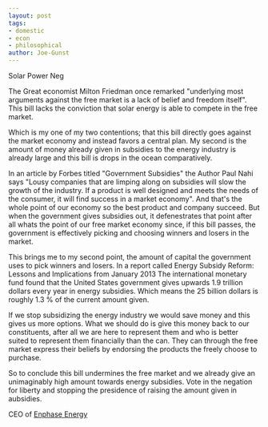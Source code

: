```yaml
---
layout: post
tags: 
- domestic 
- econ 
- philosophical
author: Joe-Gunst
---
```

Solar Power
 Neg

The Great economist Milton Friedman once remarked "underlying most arguments against the free market is a lack of belief and freedom itself". This bill lacks the conviction that solar energy is able to compete in the free market.

Which is my one of my two contentions; that this bill directly goes against the market economy and instead favors a central plan. My second is the amount of money already given in subsidies to the energy industry is already large and this bill is drops in the ocean comparatively.

In an article by Forbes titled "Government Subsidies" the Author Paul Nahi says "Lousy companies that are limping along on subsidies will slow the growth of the industry. If a product is well designed and meets the needs of the consumer, it will find success in a market economy". And that's the whole point of our economy so the best product and company succeed. But when the government gives subsidies out, it defenestrates that point after all whats the point of our free market economy since, if this bill passes, the government is effectively picking and choosing winners and losers in the market.

This brings me to my second point, the amount of capital the government uses to pick winners and losers. In a report called Energy Subsidy Reform: Lessons and Implications from January 2013 The international monetary fund found that the United States government gives upwards 1.9 trillion dollars every year in energy subsidies. Which means the 25 billion dollars is roughly 1.3 % of the current amount given.

If we stop subsidizing the energy industry we would save money and this gives us more options. What we should do is give this money back to our constituents, after all we are here to represent them and who is better suited to represent them financially than the can. They can through the free market express their beliefs by endorsing the products the freely choose to purchase.

So to conclude this bill undermines the free market and we already give an unimaginably high amount towards energy subsidies. Vote in the negation for liberty and stopping the presidence of raising the amount given in aubsidies.

CEO of [Enphase Energy](http://enphase.com/)
